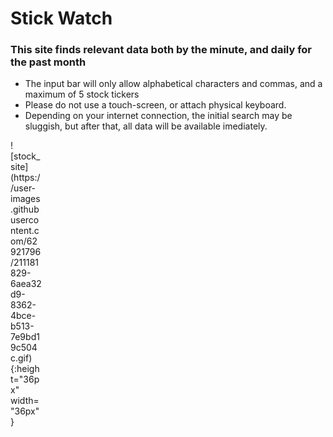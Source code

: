 
# Stick Watch
### This site finds relevant data both by the minute,  and daily for the past month
- The  input bar will only allow alphabetical characters and commas, and a maximum of 5 stock tickers
- Please do not use a touch-screen, or attach physical keyboard.
- Depending on your internet connection, the initial search may be sluggish, 
but after that, all data will be available imediately.
<div style="width:50px; height:50px">
  ![stock_site](https://user-images.githubusercontent.com/62921796/211181829-6aea32d9-8362-4bce-b513-7e9bd19c504c.gif){:height="36px" width="36px"}
</div>
